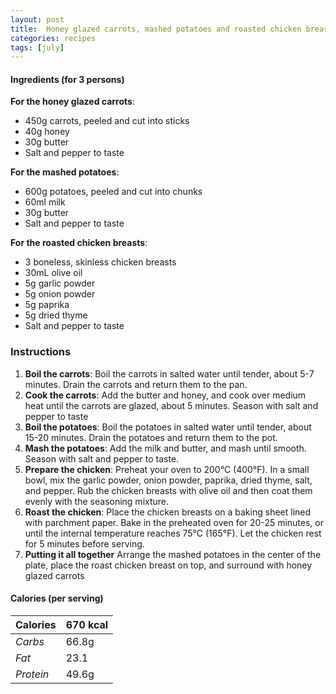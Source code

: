 ```yaml
---
layout: post
title:  Honey glazed carrots, mashed potatoes and roasted chicken breasts
categories: recipes
tags: [july]
---
```


#### Ingredients (for 3 persons)

**For the honey glazed carrots**:
- 450g carrots, peeled and cut into sticks
- 40g honey
- 30g butter
- Salt and pepper to taste

**For the mashed potatoes**:
- 600g potatoes, peeled and cut into chunks
- 60ml milk
- 30g butter
- Salt and pepper to taste

**For the roasted chicken breasts**:
- 3 boneless, skinless chicken breasts
- 30mL olive oil
- 5g garlic powder
- 5g onion powder
- 5g paprika
- 5g dried thyme
- Salt and pepper to taste

### Instructions

1. **Boil the carrots**: Boil the carrots in salted water until tender, about 5-7 minutes.
Drain the carrots and return them to the pan.
2. **Cook the carrots**: Add the butter and honey, and cook over medium heat until the carrots are glazed, about 5 minutes.
Season with salt and pepper to taste
3. **Boil the potatoes**:
Boil the potatoes in salted water until tender, about 15-20 minutes.
Drain the potatoes and return them to the pot.
4. **Mash the potatoes**:
Add the milk and butter, and mash until smooth.
Season with salt and pepper to taste.
4. **Prepare the chicken**:
Preheat your oven to 200°C (400°F).
In a small bowl, mix the garlic powder, onion powder, paprika, dried thyme, salt, and pepper.
Rub the chicken breasts with olive oil and then coat them evenly with the seasoning mixture.
5. **Roast the chicken**:
Place the chicken breasts on a baking sheet lined with parchment paper.
Bake in the preheated oven for 20-25 minutes, or until the internal temperature reaches 75°C (165°F).
Let the chicken rest for 5 minutes before serving.
6. **Putting it all together**
Arrange the mashed potatoes in the center of the plate, place the roast chicken breast on top, and surround with honey glazed carrots

#### Calories (per serving)

| **Calories** | 670 kcal |
| ----------- | ----------- |
| *Carbs* | 66.8g |
| *Fat* | 23.1 |
| *Protein* | 49.6g |